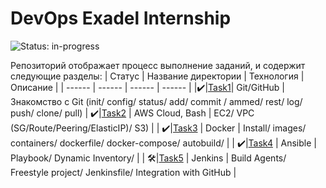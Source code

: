 # DevOps Exadel Internship
![Status: in-progress](https://img.shields.io/badge/Status-in--progress-green.svg?style=flat-square)

Репозиторий отображает процесс выполнение заданий, и содержит следующие разделы:
| Статус | Название директории | Технология | Описание | 
| ------ | ------ | ------ | ------ |
|:heavy_check_mark:|[Task1](https://github.com/OlehBandrivskyi/DevOps_Internship/tree/master/task1)| Git/GitHub | Знакомство с Git (init/ config/ status/ add/ commit / ammed/ rest/ log/ push/ clone/ pull)
| :heavy_check_mark:|[Task2](https://github.com/OlehBandrivskyi/DevOps_Internship/tree/master/task2) | AWS Cloud, Bash | EC2/ VPC (SG/Route/Peering/ElasticIP)/ S3) |
| :heavy_check_mark:|[Task3](https://github.com/OlehBandrivskyi/DevOps_Internship/tree/master/task3) | Docker | Install/ images/ containers/ dockerfile/ docker-compose/ autobuild/ |
| :heavy_check_mark:|[Task4](https://github.com/OlehBandrivskyi/DevOps_Internship/tree/master/task4) | Ansible | Playbook/ Dynamic Inventory/ |
| :hammer_and_wrench:|[Task5](https://github.com/OlehBandrivskyi/DevOps_Internship/tree/master/task5) | Jenkins | Build Agents/ Freestyle project/ Jenkinsfile/ Integration with GitHub |